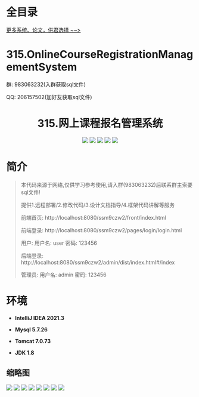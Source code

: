# 全目录

[更多系统、论文，供君选择 ~~>](https://www.yuque.com/wisebit/blog)


# 315.OnlineCourseRegistrationManagementSystem

<p>群: 983063232(入群获取sql文件)</p>
<p>QQ: 206157502(加好友获取sql文件)</p>

<p><h1 align="center">315.网上课程报名管理系统</h1></p>


<p align="center">
	<img src="https://img.shields.io/badge/jdk-1.8-orange.svg"/>
    <img src="https://img.shields.io/badge/spring-5.x-lightgrey.svg"/>
    <img src="https://img.shields.io/badge/springmvc-3.x-blue.svg"/>
    <img src="https://img.shields.io/badge/mybatis-5.x-yellow.svg"/>
    <img src="https://img.shields.io/badge/vue-2.x-green.svg"/>
</p>

# 简介

> 本代码来源于网络,仅供学习参考使用,请入群(983063232)后联系群主索要sql文件!
>
> 提供1.远程部署/2.修改代码/3.设计文档指导/4.框架代码讲解等服务
>
> 前端首页: http://localhost:8080/ssm9czw2/front/index.html
>
> 前端登录: http://localhost:8080/ssm9czw2/pages/login/login.html
>
> 用户: 用户名: user 密码: 123456
>
> 后端登录: http://localhost:8080/ssm9czw2/admin/dist/index.html#/index
>
> 管理员: 用户名: admin 密码: 123456



# 环境

- <b>IntelliJ IDEA 2021.3</b>

- <b>Mysql 5.7.26</b>

- <b>Tomcat 7.0.73</b>

- <b>JDK 1.8</b>

## 缩略图

![](https://bitwise.oss-cn-heyuan.aliyuncs.com/2024/9/10/2096084e-b210-4c76-9b51-7c226f9d8e93.png)
![](https://bitwise.oss-cn-heyuan.aliyuncs.com/2024/9/10/b49a48e7-1248-411d-a5d1-deec70deb796.png)
![](https://bitwise.oss-cn-heyuan.aliyuncs.com/2024/9/10/9fc54a8d-abad-4e6c-8cba-e84ab2dff4db.png)
![](https://bitwise.oss-cn-heyuan.aliyuncs.com/2024/9/10/71ece92f-d8f2-452a-bc42-f83f20b68a52.png)
![](https://bitwise.oss-cn-heyuan.aliyuncs.com/2024/9/10/87231e6a-e11a-4ea2-87f4-94f3d1df0ed2.png)
![](https://bitwise.oss-cn-heyuan.aliyuncs.com/2024/9/10/50f65475-af12-4624-8c55-ca1a1a0b4695.png)
![](https://bitwise.oss-cn-heyuan.aliyuncs.com/2024/9/10/d941cf91-5222-4747-b43c-0d8d6ca6d7f1.png)
![](https://bitwise.oss-cn-heyuan.aliyuncs.com/2024/9/10/f6868409-a412-4e7a-86c3-9039c6efe10c.png)




